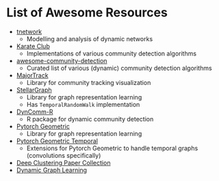 # List of Awesome Resources

* [tnetwork](https://tnetwork.readthedocs.io/)
  * Modelling and analysis of dynamic networks
* [Karate Club](https://karateclub.readthedocs.io/en/latest/)
  * Implementations of various community detection algorithms
* [awesome-community-detection](https://github.com/benedekrozemberczki/awesome-community-detection)
  * Curated list of various (dynamic) community detection algorithms
* [MajorTrack](https://majortrack.readthedocs.io/en/latest/readme_include.html#synthetic-example)
  * Library for community tracking visualization
* [StellarGraph](https://github.com/stellargraph/stellargraph)
  * Library for graph representation learning
  * Has `TemporalRandomWalk` implementation 
* [DynComm-R](https://github.com/softskillsgroup/DynComm-R-package)
  * R package for dynamic community detection
* [Pytorch Geometric](https://pytorch-geometric.readthedocs.io/en/latest/)
  * Library for graph representation learning
* [Pytorch Geometric Temporal](https://github.com/benedekrozemberczki/pytorch_geometric_temporal)
  * Extensions for Pytorch Geometric to handle temporal graphs (convolutions specifically)
* [Deep Clustering Paper Collection](https://github.com/zhoushengisnoob/DeepClustering)
* [Dynamic Graph Learning](https://github.com/SpaceLearner/Awesome-DynamicGraphLearning)